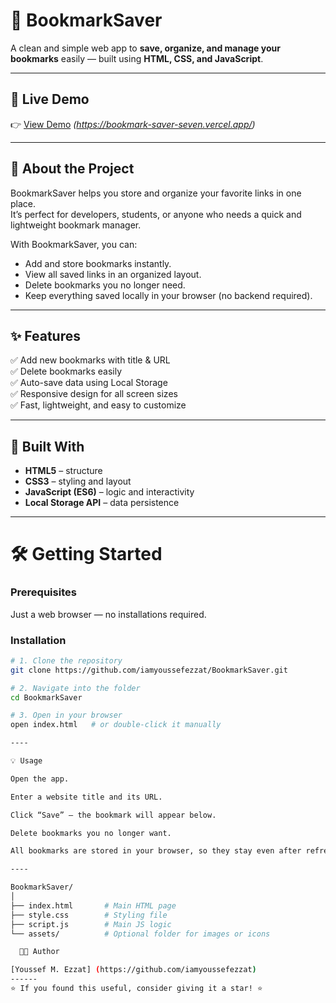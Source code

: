 # 📌 BookmarkSaver

A clean and simple web app to **save, organize, and manage your bookmarks** easily — built using **HTML, CSS, and JavaScript**.

---

## 🚀 Live Demo  
👉 [View Demo](#) *(https://bookmark-saver-seven.vercel.app/)*  

---

## 🧠 About the Project  
BookmarkSaver helps you store and organize your favorite links in one place.  
It’s perfect for developers, students, or anyone who needs a quick and lightweight bookmark manager.  

With BookmarkSaver, you can:
- Add and store bookmarks instantly.
- View all saved links in an organized layout.
- Delete bookmarks you no longer need.
- Keep everything saved locally in your browser (no backend required).

---

## ✨ Features  
✅ Add new bookmarks with title & URL  
✅ Delete bookmarks easily  
✅ Auto-save data using Local Storage  
✅ Responsive design for all screen sizes  
✅ Fast, lightweight, and easy to customize  

---

## 🧱 Built With  
- **HTML5** – structure  
- **CSS3** – styling and layout  
- **JavaScript (ES6)** – logic and interactivity  
- **Local Storage API** – data persistence  

---
# 🛠️ Getting Started  

### Prerequisites  
Just a web browser — no installations required.  

### Installation  
```bash
# 1. Clone the repository
git clone https://github.com/iamyoussefezzat/BookmarkSaver.git

# 2. Navigate into the folder
cd BookmarkSaver

# 3. Open in your browser
open index.html   # or double-click it manually

----

💡 Usage

Open the app.

Enter a website title and its URL.

Click “Save” — the bookmark will appear below.

Delete bookmarks you no longer want.

All bookmarks are stored in your browser, so they stay even after refresh!

----

BookmarkSaver/
│
├── index.html       # Main HTML page
├── style.css        # Styling file
├── script.js        # Main JS logic
└── assets/          # Optional folder for images or icons

  🧑‍💻 Author

[Youssef M. Ezzat] (https://github.com/iamyoussefezzat)
------
⭐ If you found this useful, consider giving it a star! ⭐

